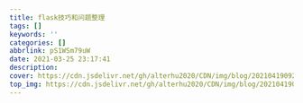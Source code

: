 ```yaml
---
title: flask技巧和问题整理
tags: []
keywords: ''
categories: []
abbrlink: pS1WSm79uW
date: 2021-03-25 23:17:41
description:
cover: https://cdn.jsdelivr.net/gh/alterhu2020/CDN/img/blog/20210419092310.png
top_img: https://cdn.jsdelivr.net/gh/alterhu2020/CDN/img/blog/20210419092310.png
---
```






